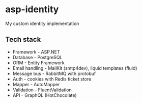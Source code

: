 # asp-identity
My custom identity implementation

## Tech stack
- Framework - ASP.NET
- Database - PostgreSQL
- ORM - Entity Framework
- Email handling - MailKit (smtp4dev), liquid templates (fluid)  
- Message bus - RabbitMQ with protobuf
- Auth - cookies with Redis ticket store
- Mapper - AutoMapper
- Validation - FluentValidation
- API - GraphQL (HotChocolate)

